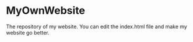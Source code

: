 # MyOwnWebsite
The repository of my website.
You can edit the index.html file and make my website go better.
